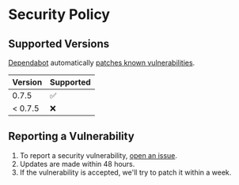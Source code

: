 # Security Policy

## Supported Versions

[Dependabot](https://docs.github.com/en/code-security/supply-chain-security/keeping-your-dependencies-updated-automatically/about-dependabot-version-updates) automatically [patches known vulnerabilities](https://github.com/ivanoblomov/google_maps_geocoder/pulls?q=is%3Apr+is%3Aclosed+author%3Aapp%2Fdependabot).

| Version | Supported          |
| ------- | ------------------ |
| 0.7.5   | :white_check_mark: |
| < 0.7.5 | :x:                |

## Reporting a Vulnerability

1. To report a security vulnerability, [open an issue](https://github.com/ivanoblomov/google_maps_geocoder/issues/new/choose).
2. Updates are made within 48 hours.
3. If the vulnerability is accepted, we'll try to patch it within a week.
